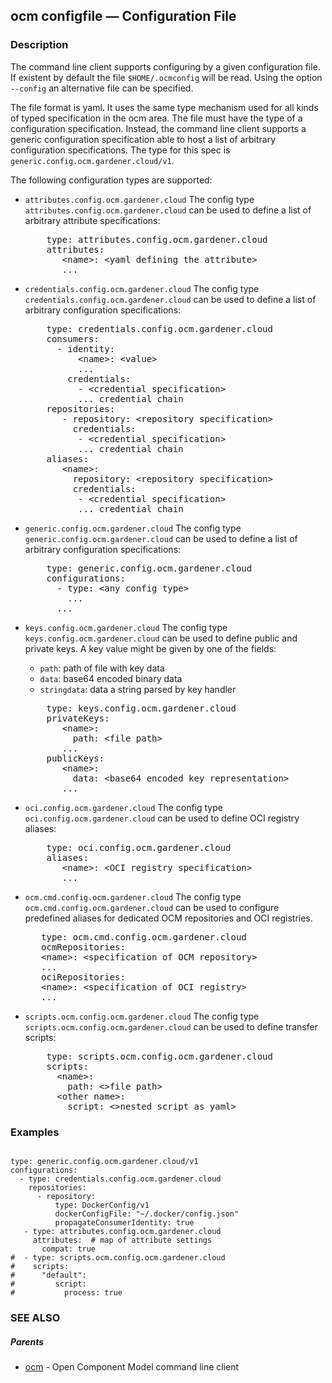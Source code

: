 ## ocm configfile &mdash; Configuration File

### Description


The command line client supports configuring by a given configuration file.
If existent by default the file <code>$HOME/.ocmconfig</code> will be read.
Using the option <code>--config</code> an alternative file can be specified.

The file format is yaml. It uses the same type mechanism used for all
kinds of typed specification in the ocm area. The file must have the type of
a configuration specification. Instead, the command line client supports
a generic configuration specification able to host a list of arbitrary configuration
specifications. The type for this spec is <code>generic.config.ocm.gardener.cloud/v1</code>.

The following configuration types are supported:

- <code>attributes.config.ocm.gardener.cloud</code>
  The config type <code>attributes.config.ocm.gardener.cloud</code> can be used to define a list
  of arbitrary attribute specifications:
  
  <pre>
      type: attributes.config.ocm.gardener.cloud
      attributes:
         &lt;name>: &lt;yaml defining the attribute>
         ...
  </pre>

- <code>credentials.config.ocm.gardener.cloud</code>
  The config type <code>credentials.config.ocm.gardener.cloud</code> can be used to define a list
  of arbitrary configuration specifications:
  
  <pre>
      type: credentials.config.ocm.gardener.cloud
      consumers:
        - identity:
            &lt;name>: &lt;value>
            ...
          credentials:
            - &lt;credential specification>
            ... credential chain
      repositories:
         - repository: &lt;repository specification>
           credentials:
            - &lt;credential specification>
            ... credential chain
      aliases:
         &lt;name>: 
           repository: &lt;repository specification>
           credentials:
            - &lt;credential specification>
            ... credential chain
  </pre>

- <code>generic.config.ocm.gardener.cloud</code>
  The config type <code>generic.config.ocm.gardener.cloud</code> can be used to define a list
  of arbitrary configuration specifications:
  
  <pre>
      type: generic.config.ocm.gardener.cloud
      configurations:
        - type: &lt;any config type>
          ...
        ...
  </pre>

- <code>keys.config.ocm.gardener.cloud</code>
  The config type <code>keys.config.ocm.gardener.cloud</code> can be used to define
  public and private keys. A key value might be given by one of the fields:
  - <code>path</code>: path of file with key data
  - <code>data</code>: base64 encoded binary data
  - <code>stringdata</code>: data a string parsed by key handler
  
  <pre>
      type: keys.config.ocm.gardener.cloud
      privateKeys:
         &lt;name>:
           path: &lt;file path>
         ...
      publicKeys:
         &lt;name>:
           data: &lt;base64 encoded key representation>
         ...
  </pre>

- <code>oci.config.ocm.gardener.cloud</code>
  The config type <code>oci.config.ocm.gardener.cloud</code> can be used to define
  OCI registry aliases:
  
  <pre>
      type: oci.config.ocm.gardener.cloud
      aliases:
         &lt;name>: &lt;OCI registry specification>
         ...
  </pre>

- <code>ocm.cmd.config.ocm.gardener.cloud</code>
  The config type <code>ocm.cmd.config.ocm.gardener.cloud</code> can be used to 
  configure predefined aliases for dedicated OCM repositories and 
  OCI registries.
  
  <pre>
     type: ocm.cmd.config.ocm.gardener.cloud
     ocmRepositories:
     &lt;name>: &lt;specification of OCM repository>
     ...
     ociRepositories:
     &lt;name>: &lt;specification of OCI registry>
     ...
  </pre>

- <code>scripts.ocm.config.ocm.gardener.cloud</code>
  The config type <code>scripts.ocm.config.ocm.gardener.cloud</code> can be used to define transfer scripts:
  
  <pre>
      type: scripts.ocm.config.ocm.gardener.cloud
      scripts:
        &lt;name>:
          path: &lt;>file path>
        &lt;other name>:
          script: &lt;>nested script as yaml>
  </pre>



### Examples

```

type: generic.config.ocm.gardener.cloud/v1
configurations:
  - type: credentials.config.ocm.gardener.cloud
    repositories:
      - repository:
          type: DockerConfig/v1
          dockerConfigFile: "~/.docker/config.json"
          propagateConsumerIdentity: true
   - type: attributes.config.ocm.gardener.cloud
     attributes:  # map of attribute settings
       compat: true
#  - type: scripts.ocm.config.ocm.gardener.cloud
#    scripts:
#      "default":
#         script:
#           process: true

```

### SEE ALSO

##### Parents

* [ocm](ocm.md)	 - Open Component Model command line client

